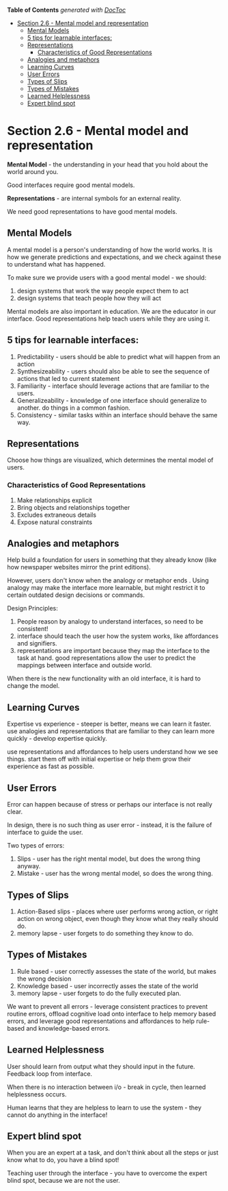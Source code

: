 <!-- START doctoc generated TOC please keep comment here to allow auto update -->
<!-- DON'T EDIT THIS SECTION, INSTEAD RE-RUN doctoc TO UPDATE -->
**Table of Contents**  *generated with [DocToc](https://github.com/thlorenz/doctoc)*

- [Section 2.6 - Mental model and representation](#section-26---mental-model-and-representation)
    - [Mental Models](#mental-models)
    - [5 tips for learnable interfaces:](#5-tips-for-learnable-interfaces)
    - [Representations](#representations)
        - [Characteristics of Good Representations](#characteristics-of-good-representations)
    - [Analogies and metaphors](#analogies-and-metaphors)
    - [Learning Curves](#learning-curves)
    - [User Errors](#user-errors)
    - [Types of Slips](#types-of-slips)
    - [Types of Mistakes](#types-of-mistakes)
    - [Learned Helplessness](#learned-helplessness)
    - [Expert blind spot](#expert-blind-spot)

<!-- END doctoc generated TOC please keep comment here to allow auto update -->

# Section 2.6 - Mental model and representation

**Mental Model** - the understanding in your head that you hold about the world around you.

Good interfaces require good mental models.

**Representations** - are internal symbols for an external reality.

We need good representations to have good mental models.

## Mental Models

A mental model is a person's understanding of how the world works. It is how we generate predictions
and expectations, and we check against these to understand what has happened.

To make sure we provide users with a good mental model - we should:

1. design systems that work the way people expect them to act
2. design systems that teach people how they will act

Mental models are also important in education. We are the educator in our interface. Good
representations help teach users while they are using it.

## 5 tips for learnable interfaces:

1. Predictability - users should be able to predict what will happen from an action
2. Synthesizeability - users should also be able to see the sequence of actions that led to current
   statement
3. Familiarity - interface should leverage actions that are familiar to the users.
4. Generalizeability - knowledge of one interface should generalize to another. do things in a
   common fashion.
5. Consistency - similar tasks within an interface should behave the same way.

## Representations

Choose how things are visualized, which determines the mental model of users.

### Characteristics of Good Representations

1. Make relationships explicit
2. Bring objects and relationships together
3. Excludes extraneous details
4. Expose natural constraints

## Analogies and metaphors

Help build a foundation for users in something that they already know (like how newspaper websites
mirror the print editions).

However, users don't know when the analogy or metaphor ends . Using analogy may make the interface
more learnable, but might
restrict it to certain outdated
design decisions or commands.

Design Principles:

1. People reason by analogy to understand interfaces, so need to be consistent!
2. interface should teach the user how the system works, like affordances and signifiers.
3. representations are important because they map the interface to the task at hand. good
   representations allow the user to predict the mappings between interface and outside world.

When there is the new functionality with an old interface, it is hard to change the model.

## Learning Curves

Expertise vs experience - steeper is better, means we can learn it faster.
use analogies and representations that are familiar to they can learn more quickly - develop
expertise quickly.

use representations and affordances to help users understand how we see things. start them off with
initial expertise or help them grow their experience as fast as possible.

## User Errors

Error can happen because of stress or perhaps our interface is not really clear.

In design, there is no such thing as user error - instead, it is the failure of interface to guide
the user.

Two types of errors:

1. Slips - user has the right mental model, but does the wrong thing anyway.
2. Mistake - user has the wrong mental model, so does the wrong thing.

## Types of Slips

1. Action-Based slips - places where user performs wrong action, or right action on wrong object, even
   though they know what they really should do.
2. memory lapse - user forgets to do something they know to do.

## Types of Mistakes

1. Rule based - user correctly assesses the state of the world, but makes the wrong decision
2. Knowledge based - user incorrectly asses the state of the world
3. memory lapse - user forgets to do the fully executed plan.

We want to prevent all errors - leverage consistent practices to prevent routine errors, offload
cognitive load onto interface to help memory based errors, and leverage good representations and
affordances to help rule-based and knowledge-based errors.

## Learned Helplessness

User should learn from output what they should input in the future. Feedback loop from interface.

When there is no interaction between i/o - break in cycle, then learned helplessness occurs.

Human learns that they are helpless to learn to use the system - they cannot do anything in the
interface!

## Expert blind spot

When you are an expert at a task, and don't think about all the steps or just know what to do, you
have a blind spot!

Teaching user through the interface - you have to overcome the expert blind spot, because we are not
the user.
